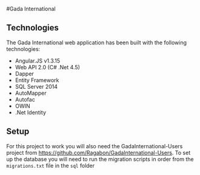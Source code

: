 #Gada International

## Technologies

The Gada International web application has been built with the following technologies:

- Angular.JS v1.3.15
- Web API 2.0 (C# .Net 4.5)
- Dapper
- Entity Framework
- SQL Server 2014
- AutoMapper
- Autofac
- OWIN
- .Net Identity

## Setup

For this project to work you will also need the GadaInternational-Users project from https://github.com/Ragabon/GadaInternational-Users. 
To set up the database you will need to run the migration scripts in order from the `migrations.txt` file in the `sql` folder
